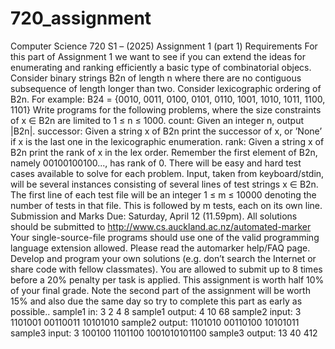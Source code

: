 # 720_assignment
Computer Science 720 S1 – (2025)
Assignment 1 (part 1)
Requirements
For this part of Assignment 1 we want to see if you can extend the ideas for enumerating and ranking
efficiently a basic type of combinatorial objecs.
Consider binary strings B2n of length n where there are no contiguous subsequence of length longer
than two. Consider lexicographic ordering of B2n. For example:
B24 = {0010, 0011, 0100, 0101, 0110, 1001, 1010, 1011, 1100, 1101}
Write programs for the following problems, where the size constraints of x ∈ B2n are limited to
1 ≤ n ≤ 1000.
count: Given an integer n, output |B2n|.
successor: Given a string x of B2n print the successor of x, or ’None’ if x is the last one in the lexicographic
enumeration.
rank: Given a string x of B2n print the rank of x in the lex order. Remember the first element of
B2n, namely 00100100100..., has rank of 0.
There will be easy and hard test cases available to solve for each problem. Input, taken from
keyboard/stdin, will be several instances consisting of several lines of test strings x ∈ B2n. The first
line of each test file will be an integer 1 ≤ m ≤ 10000 denoting the number of tests in that file. This
is followed by m tests, each on its own line.
Submission and Marks
Due: Saturday, April 12 (11.59pm).
All solutions should be submitted to http://www.cs.auckland.ac.nz/automated-marker
Your single-source-file programs should use one of the valid programming language extension allowed.
Please read the automarker help/FAQ page. Develop and program your own solutions (e.g. don’t
search the Internet or share code with fellow classmates). You are allowed to submit up to 8 times
before a 20% penalty per task is applied.
This assignment is worth half 10% of your final grade. Note the second part of the assignment will
be worth 15% and also due the same day so try to complete this part as early as possible..
sample1 in:
3
2
4
8
sample1 output:
4
10
68
sample2 input:
3
1101001
00110011
10101010
sample2 output:
1101010
00110100
10101011
sample3 input:
3
100100
1101100
1001010101100
sample3 output:
13
40
412

